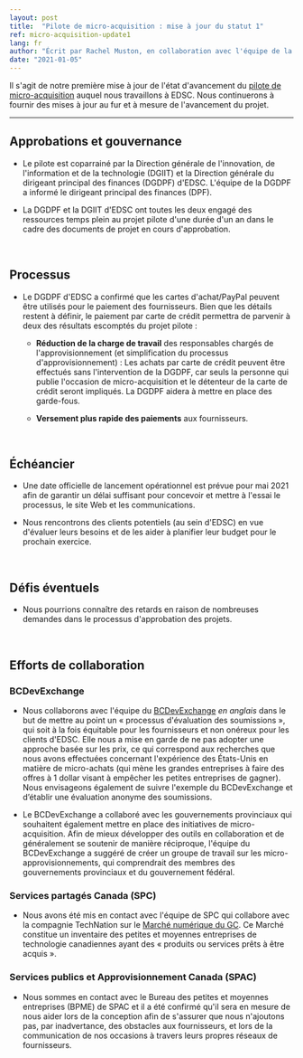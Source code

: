 ```yaml
---
layout: post
title:  "Pilote de micro-acquisition : mise à jour du statut 1"
ref: micro-acquisition-update1
lang: fr
author: "Écrit par Rachel Muston, en collaboration avec l'équipe de la stratégie TI et les membres de l'équipe du projet pilote de micro-acquisition."
date: "2021-01-05"
---
```

<!--markdownlint-disable MD033-->
Il s'agit de notre première mise à jour de l'état d'avancement du [pilote de micro-acquisition](https://sara-sabr.github.io/ITStrategy/pilote-de-micro-acquisition.html) auquel nous travaillons à EDSC.
Nous continuerons à fournir des mises à jour au fur et à mesure de l'avancement du projet.

***

## Approbations et gouvernance

- Le pilote est coparrainé par la Direction générale de l'innovation, de l'information et de la technologie (DGIIT) et la Direction générale du dirigeant principal des finances (DGDPF) d'EDSC.
L'équipe de la DGDPF a informé le dirigeant principal des finances (DPF).

- La DGDPF et la DGIIT d'EDSC ont toutes les deux engagé des ressources temps plein au projet pilote d'une durée d'un an dans le cadre des documents de projet en cours d'approbation.

&nbsp;

## Processus

- Le DGDPF d'EDSC a confirmé que les cartes d'achat/PayPal peuvent être utilisés pour le paiement des fournisseurs.
  Bien que les détails restent à définir, le paiement par carte de crédit permettra de parvenir à deux des résultats escomptés du projet pilote :

  - **Réduction de la charge de travail** des responsables chargés de l'approvisionnement (et simplification du processus d'approvisionnement) : Les achats par carte de crédit peuvent être effectués sans l'intervention de la DGDPF, car seuls la personne qui publie l'occasion de micro-acquisition et le détenteur de la carte de crédit seront impliqués.
  La DGDPF aidera à mettre en place des garde-fous.

  - **Versement plus rapide des paiements** aux fournisseurs.

&nbsp;

## Échéancier

- Une date officielle de lancement opérationnel est prévue pour mai 2021 afin de garantir un délai suffisant pour concevoir et mettre à l'essai le processus, le site Web et les communications.

- Nous rencontrons des clients potentiels (au sein d'EDSC) en vue d'évaluer leurs besoins et de les aider à planifier leur budget pour le prochain exercice.

&nbsp;

## Défis éventuels

- Nous pourrions connaître des retards en raison de nombreuses demandes dans le processus d'approbation des projets.

&nbsp;

## Efforts de collaboration

### BCDevExchange

- Nous collaborons avec l'équipe du [BCDevExchange](https://github.com/bcgov/bcdevexchange) *en anglais* dans le but de mettre au point un « processus d'évaluation des soumissions », qui soit à la fois équitable pour les fournisseurs et non onéreux pour les clients d'EDSC.
Elle nous a mise en garde de ne pas adopter une approche basée sur les prix, ce qui correspond aux recherches que nous avons effectuées concernant l'expérience des États-Unis en matière de micro-achats (qui mène les grandes entreprises à faire des offres à 1 dollar visant à empêcher les petites entreprises de gagner).
Nous envisageons également de suivre l'exemple du BCDevExchange et d’établir une évaluation anonyme des soumissions.

- Le BCDevExchange a collaboré avec les gouvernements provinciaux qui souhaitent également mettre en place des initiatives de micro-acquisition.
Afin de mieux développer des outils en collaboration et de généralement se soutenir de manière réciproque, l'équipe du BCDevExchange a suggéré de créer un groupe de travail sur les micro-approvisionnements, qui comprendrait des membres des gouvernements provinciaux et du gouvernement fédéral.

### Services partagés Canada (SPC)

- Nous avons été mis en contact avec l'équipe de SPC qui collabore avec la compagnie TechNation sur le [Marché numérique du GC](https://technationportal.ca/).
Ce Marché constitue un inventaire des petites et moyennes entreprises de technologie canadiennes ayant des « produits ou services prêts à être acquis ».

### Services publics et Approvisionnement Canada (SPAC)

- Nous sommes en contact avec le Bureau des petites et moyennes entreprises (BPME) de SPAC et il a été confirmé qu'il sera en mesure de nous aider lors de la conception afin de s'assurer que nous n'ajoutons pas, par inadvertance, des obstacles aux fournisseurs, et lors de la communication de nos occasions à travers leurs propres réseaux de fournisseurs.
